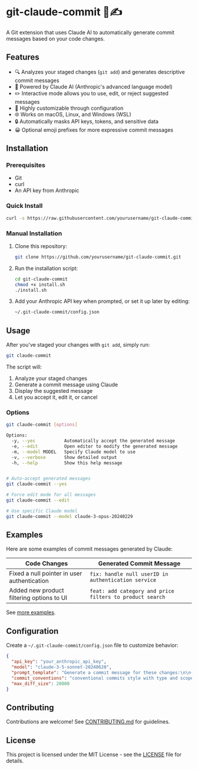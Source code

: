 # git-claude-commit 🤖✍️

A Git extension that uses Claude AI to automatically generate commit messages based on your code changes.

## Features

- 🔍 Analyzes your staged changes (`git add`) and generates descriptive commit messages
- 🤖 Powered by Claude AI (Anthropic's advanced language model)
- ✏️ Interactive mode allows you to use, edit, or reject suggested messages
- 🔧 Highly customizable through configuration
- 🌐 Works on macOS, Linux, and Windows (WSL)
- 🔒 Automatically masks API keys, tokens, and sensitive data
- 😀 Optional emoji prefixes for more expressive commit messages

## Installation

### Prerequisites

- Git
- curl
- An API key from Anthropic

### Quick Install

```bash
curl -s https://raw.githubusercontent.com/yourusername/git-claude-commit/main/install.sh | bash
```

### Manual Installation

1. Clone this repository:
   ```bash
   git clone https://github.com/yourusername/git-claude-commit.git
   ```

2. Run the installation script:
   ```bash
   cd git-claude-commit
   chmod +x install.sh
   ./install.sh
   ```

3. Add your Anthropic API key when prompted, or set it up later by editing:
   ```bash
   ~/.git-claude-commit/config.json
   ```

## Usage

After you've staged your changes with `git add`, simply run:

```bash
git claude-commit
```

The script will:
1. Analyze your staged changes
2. Generate a commit message using Claude
3. Display the suggested message
4. Let you accept it, edit it, or cancel

### Options

```bash
git claude-commit [options]

Options:
  -y, --yes           Automatically accept the generated message
  -e, --edit          Open editor to modify the generated message
  -m, --model MODEL   Specify Claude model to use
  -v, --verbose       Show detailed output
  -h, --help          Show this help message
```

```bash

# Auto-accept generated messages
git claude-commit --yes

# Force edit mode for all messages
git claude-commit --edit

# Use specific Claude model
git claude-commit --model claude-3-opus-20240229
```

## Examples

Here are some examples of commit messages generated by Claude:

| Code Changes | Generated Commit Message |
|--------------|--------------------------|
| Fixed a null pointer in user authentication | `fix: handle null userID in authentication service` |
| Added new product filtering options to UI | `feat: add category and price filters to product search` |

See [more examples](docs/EXAMPLES.md).

## Configuration

Create a `~/.git-claude-commit/config.json` file to customize behavior:

```json
{
  "api_key": "your_anthropic_api_key",
  "model": "claude-3-5-sonnet-20240620",
  "prompt_template": "Generate a commit message for these changes:\n\n{diff}\n\nFollow these conventions: {conventions}",
  "commit_conventions": "conventional commits style with type and scope",
  "max_diff_size": 20000
}
```

## Contributing

Contributions are welcome! See [CONTRIBUTING.md](CONTRIBUTING.md) for guidelines.

## License

This project is licensed under the MIT License - see the [LICENSE](LICENSE) file for details.